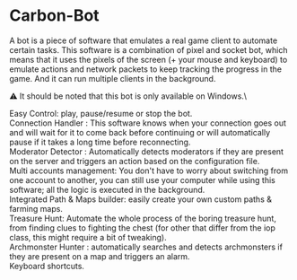 # Carbon-Bot

A bot is a piece of software that emulates a real game client to automate certain tasks. This software is a combination of pixel and socket bot, which means that it uses the pixels of the screen (+ your mouse and keyboard) to emulate actions and network packets to keep tracking the progress in the game.
And it can run multiple clients in the background.

⚠️ It should be noted that this bot is only available on Windows.\

Easy Control: play, pause/resume or stop the bot.\
Connection Handler : This software knows when your connection goes out and will wait for it to come back before continuing or will automatically pause if it takes a long time before reconnecting.\
Moderator Detector : Automatically detects moderators if they are present on the server and triggers an action based on the configuration file.\
Multi accounts management: You don't have to worry about switching from one account to another, you can still use your computer while using this software; all the logic is executed in the background.\
Integrated Path & Maps builder: easily create your own custom paths & farming maps.\
Treasure Hunt: Automate the whole process of the boring treasure hunt, from finding clues to fighting the chest (for other that differ from the iop class, this might require a bit of tweaking).\
Archmonster Hunter : automatically searches and detects archmonsters if they are present on a map and triggers an alarm.\
Keyboard shortcuts.
